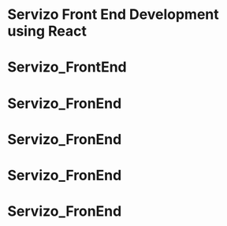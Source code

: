 # Servizo Front End Development using React
# Servizo_FrontEnd
# Servizo_FronEnd
# Servizo_FronEnd
# Servizo_FronEnd
# Servizo_FronEnd
